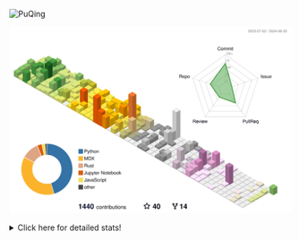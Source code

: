 ![PuQing](https://user-images.githubusercontent.com/27223114/171565019-9a56fae6-b08b-421f-99db-7e830da42371.png)

![](./profile-3d-contrib/profile-season-animate.svg)

<details>
<summary>Click here for detailed stats!</summary>

<!--START_SECTION:waka-->
![Lines of code](https://img.shields.io/badge/From%20Hello%20World%20I%27ve%20Written-1.3%20million%20lines%20of%20code-blue)

**🐱 My GitHub Data** 

> 📦 397.2 kB Used in GitHub's Storage 
 > 
> 🏆 393 Contributions in the Year 2024
 > 
> 🚫 Not Opted to Hire
 > 
> 📜 46 Public Repositories 
 > 
> 🔑 29 Private Repositories 
 > 
**I'm an Early 🐤** 

```text
🌞 Morning                420 commits         █░░░░░░░░░░░░░░░░░░░░░░░░   05.79 % 
🌆 Daytime                3319 commits        ███████████░░░░░░░░░░░░░░   45.72 % 
🌃 Evening                1566 commits        █████░░░░░░░░░░░░░░░░░░░░   21.57 % 
🌙 Night                  1954 commits        ███████░░░░░░░░░░░░░░░░░░   26.92 % 
```


📊 **This Week I Spent My Time On** 

```text
💬 Programming Languages: 
Python                   11 hrs 51 mins      ████████░░░░░░░░░░░░░░░░░   32.04 % 
Browsing                 11 hrs 44 mins      ████████░░░░░░░░░░░░░░░░░   31.74 % 
TypeScript               3 hrs 6 mins        ██░░░░░░░░░░░░░░░░░░░░░░░   08.39 % 
GitHubing                2 hrs 35 mins       ██░░░░░░░░░░░░░░░░░░░░░░░   07.00 % 
Searching                2 hrs 7 mins        █░░░░░░░░░░░░░░░░░░░░░░░░   05.76 % 

🔥 Editors: 
Chrome                   19 hrs 23 mins      █████████████░░░░░░░░░░░░   52.40 % 
VS Code                  15 hrs 55 mins      ███████████░░░░░░░░░░░░░░   43.03 % 
fish                     1 hr 14 mins        █░░░░░░░░░░░░░░░░░░░░░░░░   03.37 % 
Obsidian                 26 mins             ░░░░░░░░░░░░░░░░░░░░░░░░░   01.20 % 

💻 Operating System: 
Mac                      24 hrs 22 mins      ████████████████░░░░░░░░░   65.86 % 
Linux                    12 hrs 38 mins      █████████░░░░░░░░░░░░░░░░   34.14 % 
```


<!--END_SECTION:waka-->
</details>
